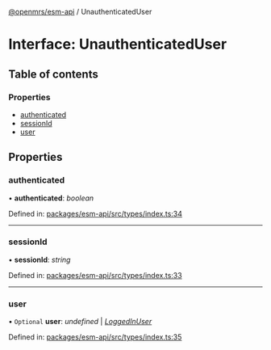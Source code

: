 [@openmrs/esm-api](../API.md) / UnauthenticatedUser

# Interface: UnauthenticatedUser

## Table of contents

### Properties

- [authenticated](unauthenticateduser.md#authenticated)
- [sessionId](unauthenticateduser.md#sessionid)
- [user](unauthenticateduser.md#user)

## Properties

### authenticated

• **authenticated**: *boolean*

Defined in: [packages/esm-api/src/types/index.ts:34](https://github.com/openmrs/openmrs-esm-core/blob/master/packages/esm-api/src/types/index.ts#L34)

___

### sessionId

• **sessionId**: *string*

Defined in: [packages/esm-api/src/types/index.ts:33](https://github.com/openmrs/openmrs-esm-core/blob/master/packages/esm-api/src/types/index.ts#L33)

___

### user

• `Optional` **user**: *undefined* \| [*LoggedInUser*](loggedinuser.md)

Defined in: [packages/esm-api/src/types/index.ts:35](https://github.com/openmrs/openmrs-esm-core/blob/master/packages/esm-api/src/types/index.ts#L35)
